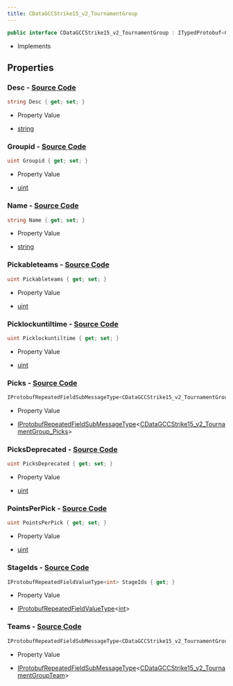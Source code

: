```yaml
---
title: CDataGCCStrike15_v2_TournamentGroup
---
```


```csharp
public interface CDataGCCStrike15_v2_TournamentGroup : ITypedProtobuf<CDataGCCStrike15_v2_TournamentGroup>, INativeHandle
```

- Implements

## Properties

### **Desc** - [Source Code](https://github.com/swiftly-solution/swiftlys2/blob/main/managed/src/SwiftlyS2.Generated/Protobufs/Interfaces/CDataGCCStrike15_v2_TournamentGroup.cs#L19)

```csharp
string Desc { get; set; }
```

- Property Value

- [string](https://learn.microsoft.com/dotnet/api/system.string)

### **Groupid** - [Source Code](https://github.com/swiftly-solution/swiftlys2/blob/main/managed/src/SwiftlyS2.Generated/Protobufs/Interfaces/CDataGCCStrike15_v2_TournamentGroup.cs#L13)

```csharp
uint Groupid { get; set; }
```

- Property Value

- [uint](https://learn.microsoft.com/dotnet/api/system.uint32)

### **Name** - [Source Code](https://github.com/swiftly-solution/swiftlys2/blob/main/managed/src/SwiftlyS2.Generated/Protobufs/Interfaces/CDataGCCStrike15_v2_TournamentGroup.cs#L16)

```csharp
string Name { get; set; }
```

- Property Value

- [string](https://learn.microsoft.com/dotnet/api/system.string)

### **Pickableteams** - [Source Code](https://github.com/swiftly-solution/swiftlys2/blob/main/managed/src/SwiftlyS2.Generated/Protobufs/Interfaces/CDataGCCStrike15_v2_TournamentGroup.cs#L34)

```csharp
uint Pickableteams { get; set; }
```

- Property Value

- [uint](https://learn.microsoft.com/dotnet/api/system.uint32)

### **Picklockuntiltime** - [Source Code](https://github.com/swiftly-solution/swiftlys2/blob/main/managed/src/SwiftlyS2.Generated/Protobufs/Interfaces/CDataGCCStrike15_v2_TournamentGroup.cs#L31)

```csharp
uint Picklockuntiltime { get; set; }
```

- Property Value

- [uint](https://learn.microsoft.com/dotnet/api/system.uint32)

### **Picks** - [Source Code](https://github.com/swiftly-solution/swiftlys2/blob/main/managed/src/SwiftlyS2.Generated/Protobufs/Interfaces/CDataGCCStrike15_v2_TournamentGroup.cs#L40)

```csharp
IProtobufRepeatedFieldSubMessageType<CDataGCCStrike15_v2_TournamentGroup_Picks> Picks { get; }
```

- Property Value

- [IProtobufRepeatedFieldSubMessageType](/docs/api/shared/netmessages/iprotobufrepeatedfieldsubmessagetype-1)<[CDataGCCStrike15_v2_TournamentGroup_Picks](/docs/api/shared/protobufdefinitions/cdatagccstrike15_v2_tournamentgroup_picks)>

### **PicksDeprecated** - [Source Code](https://github.com/swiftly-solution/swiftlys2/blob/main/managed/src/SwiftlyS2.Generated/Protobufs/Interfaces/CDataGCCStrike15_v2_TournamentGroup.cs#L22)

```csharp
uint PicksDeprecated { get; set; }
```

- Property Value

- [uint](https://learn.microsoft.com/dotnet/api/system.uint32)

### **PointsPerPick** - [Source Code](https://github.com/swiftly-solution/swiftlys2/blob/main/managed/src/SwiftlyS2.Generated/Protobufs/Interfaces/CDataGCCStrike15_v2_TournamentGroup.cs#L37)

```csharp
uint PointsPerPick { get; set; }
```

- Property Value

- [uint](https://learn.microsoft.com/dotnet/api/system.uint32)

### **StageIds** - [Source Code](https://github.com/swiftly-solution/swiftlys2/blob/main/managed/src/SwiftlyS2.Generated/Protobufs/Interfaces/CDataGCCStrike15_v2_TournamentGroup.cs#L28)

```csharp
IProtobufRepeatedFieldValueType<int> StageIds { get; }
```

- Property Value

- [IProtobufRepeatedFieldValueType](/docs/api/shared/netmessages/iprotobufrepeatedfieldvaluetype-1)<[int](https://learn.microsoft.com/dotnet/api/system.int32)>

### **Teams** - [Source Code](https://github.com/swiftly-solution/swiftlys2/blob/main/managed/src/SwiftlyS2.Generated/Protobufs/Interfaces/CDataGCCStrike15_v2_TournamentGroup.cs#L25)

```csharp
IProtobufRepeatedFieldSubMessageType<CDataGCCStrike15_v2_TournamentGroupTeam> Teams { get; }
```

- Property Value

- [IProtobufRepeatedFieldSubMessageType](/docs/api/shared/netmessages/iprotobufrepeatedfieldsubmessagetype-1)<[CDataGCCStrike15_v2_TournamentGroupTeam](/docs/api/shared/protobufdefinitions/cdatagccstrike15_v2_tournamentgroupteam)>


